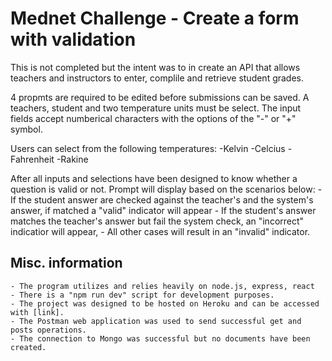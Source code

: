 # Mednet Challenge - Create a form with validation

This is not completed but the intent was to in create an API that allows teachers and instructors to enter, complile and retrieve student grades.

4 propmts are required to be edited before submissions can be saved. A teachers, student and two temperature units must be select. The input fields accept numberical characters with the options of the "-" or "+" symbol. 

Users can select from the following temperatures:
    -Kelvin
    -Celcius
    -Fahrenheit
    -Rakine

After all inputs and selections have been designed to know whether a question is valid or not.  Prompt will display based on the scenarios below:
    - If the student answer are checked against the teacher's and the system's answer, if matched a "valid" indicator will appear
    - If the student's answer matches the teacher's answer but fail the system check, an "incorrect" indicatior will appear,
    - All other cases will result in an "invalid" indicator.

## Misc. information
    - The program utilizes and relies heavily on node.js, express, react    
    - There is a "npm run dev" script for development purposes.
    - The project was designed to be hosted on Heroku and can be accessed with [link].
    - The Postman web application was used to send successful get and posts operations.
    - The connection to Mongo was successful but no documents have been created.

